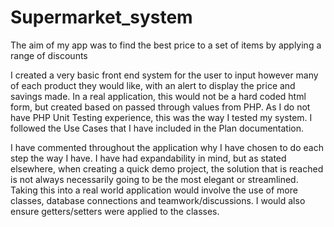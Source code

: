 # Supermarket_system

The aim of my app was to find the best price to a set of items by applying a range of discounts

I created a very basic front end system for the user to input however many of each product they would like, with an alert to display the price and savings made. In a real application, this would not be a hard coded html form, but created based on passed through values from PHP. As I do not have PHP Unit Testing experience, this was the way I tested my system. I followed the Use Cases that I have included in the Plan documentation.

I have commented throughout the application why I have chosen to do each step the way I have. I have had expandability in mind, but as stated elsewhere, when creating a quick demo project, the solution that is reached is not always necessarily going to be the most elegant or streamlined. Taking this into a real world application would involve the use of more classes, database connections and teamwork/discussions. I would also ensure getters/setters were applied to the classes.
